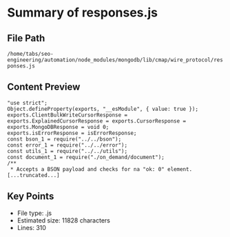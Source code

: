 # Summary of responses.js
  
## File Path
`/home/tabs/seo-engineering/automation/node_modules/mongodb/lib/cmap/wire_protocol/responses.js`

## Content Preview
```
"use strict";
Object.defineProperty(exports, "__esModule", { value: true });
exports.ClientBulkWriteCursorResponse = exports.ExplainedCursorResponse = exports.CursorResponse = exports.MongoDBResponse = void 0;
exports.isErrorResponse = isErrorResponse;
const bson_1 = require("../../bson");
const error_1 = require("../../error");
const utils_1 = require("../../utils");
const document_1 = require("./on_demand/document");
/**
 * Accepts a BSON payload and checks for na "ok: 0" element.
[...truncated...]
```

## Key Points
- File type: .js
- Estimated size: 11828 characters
- Lines: 310
